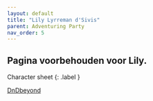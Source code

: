 ```yaml
---
layout: default
title: "Lily Lyrreman d'Sivis"
parent: Adventuring Party
nav_order: 5
---
```


## Pagina voorbehouden voor Lily.
Character sheet
{: .label }

[DnDbeyond](https://www.dndbeyond.com/characters/30966715)
